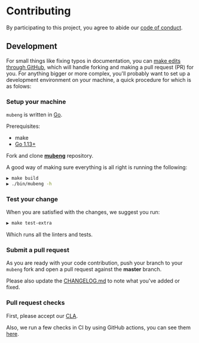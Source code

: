 # Contributing

By participating to this project, you agree to abide our [code of conduct](https://github.com/kitabisa/mubeng/blob/master/.github/CODE_OF_CONDUCT.md).

## Development

For small things like fixing typos in documentation, you can [make edits through GitHub](https://help.github.com/articles/editing-files-in-another-user-s-repository/), which will handle forking and making a pull request (PR) for you. For anything bigger or more complex, you'll probably want to set up a development environment on your machine, a quick procedure for which is as folows:


### Setup your machine

`mubeng` is written in [Go](https://golang.org/).

Prerequisites:

- make
- [Go 1.13+](https://golang.org/doc/install)

Fork and clone **[mubeng](https://github.com/kitabisa/mubeng)** repository.

A good way of making sure everything is all right is running the following:

```bash
▶ make build
▶ ./bin/mubeng -h
```

### Test your change

When you are satisfied with the changes, we suggest you run:

```bash
▶ make test-extra
```

Which runs all the linters and tests.

### Submit a pull request

As you are ready with your code contribution, push your branch to your `mubeng` fork and open a pull request against the **master** branch.

Please also update the [CHANGELOG.md](https://github.com/kitabisa/mubeng/blob/master/CHANGELOG.md) to note what you've added or fixed.

### Pull request checks

First, please accept our [CLA](https://github.com/kitabisa/mubeng/blob/master/.github/CONTRIBUTION_LICENSE_AGREEMENT.md).

Also, we run a few checks in CI by using GitHub actions, you can see them [here](https://github.com/kitabisa/mubeng/tree/master/.github/workflows).